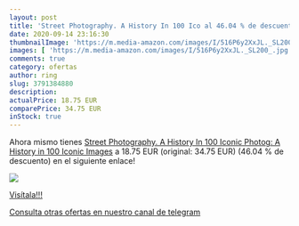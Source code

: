 ```yaml
---
layout: post
title: 'Street Photography. A History In 100 Ico al 46.04 % de descuento'
date: 2020-09-14 23:16:30
thumbnailImage: 'https://m.media-amazon.com/images/I/516P6y2XxJL._SL200_.jpg'
images: [ 'https://m.media-amazon.com/images/I/516P6y2XxJL._SL200_.jpg' ]
comments: true
category: ofertas
author: ring
slug: 3791384880
description:
actualPrice: 18.75 EUR
comparePrice: 34.75 EUR
inStock: true
---
```


Ahora mismo tienes [Street Photography. A History In 100 Iconic Photog: A History in 100 Iconic Images](https://www.amazon.it/dp/3791384880/?tag=redken00-21) a 18.75 EUR (original: 34.75 EUR) (46.04 %  de descuento) en el siguiente enlace!

[![](https://m.media-amazon.com/images/I/516P6y2XxJL._SL200_.jpg)](https://www.amazon.it/dp/3791384880/?tag=redken00-21)

[Visítala!!!](https://www.amazon.it/dp/3791384880/?tag=redken00-21)

[Consulta otras ofertas en nuestro canal de telegram](https://t.me/s/ofertas25)
